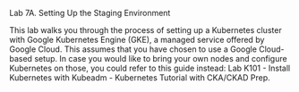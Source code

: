 Lab 7A. Setting Up the Staging Environment

This lab walks you through the process of setting up a Kubernetes cluster with Google
Kubernetes Engine (GKE), a managed service offered by Google Cloud.
This assumes that you have chosen to use a Google Cloud-based setup. In case you would like
to bring your own nodes and configure Kubernetes on those, you could refer to this guide
instead: Lab K101 - Install Kubernetes with Kubeadm - Kubernetes Tutorial with CKA/CKAD
Prep.